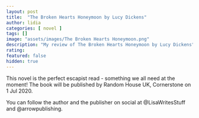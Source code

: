 ```yaml
---
layout: post
title:  "The Broken Hearts Honeymoon by Lucy Dickens"
author: lidia
categories: [ novel ]
tags: []
image: "assets/images/The Broken Hearts Honeymoon.png"
description: "My review of The Broken Hearts Honeymoon by Lucy Dickens"
rating: 
featured: false
hidden: true
---
```


This novel is the perfect escapist read - something we all need at the moment!
The book will be published by Random House UK, Cornerstone on 1 Jul 2020. 

You can follow the author and the publisher on social at @LisaWritesStuff and @arrowpublishing.